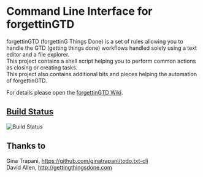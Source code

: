 Command Line Interface for forgettinGTD
================

forgettinGTD (forgettinG Things Done) is a set of rules allowing you to handle the
GTD (getting things done) workflows handled solely using a text editor and a file explorer.  
This project contains a shell script helping you to perform common actions as closing or creating tasks.  
This project also contains additional bits and pieces helping the automation of forgettinGTD. 

For details please open the [forgettinGTD Wiki](/forget-it/forgettinGTD-cli/wiki).

[Build Status](https://travis-ci.org/forget-it/forgettinGTD-cli)
------------

![Build Status](https://travis-ci.org/forget-it/forgettinGTD-cli.svg)

Thanks to
---------

Gina Trapani, https://github.com/ginatrapani/todo.txt-cli  
David Allen, http://gettingthingsdone.com  


